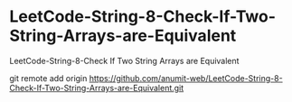 # LeetCode-String-8-Check-If-Two-String-Arrays-are-Equivalent
LeetCode-String-8-Check If Two String Arrays are Equivalent

git remote add origin https://github.com/anumit-web/LeetCode-String-8-Check-If-Two-String-Arrays-are-Equivalent.git

